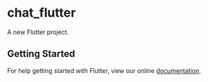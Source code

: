 # chat_flutter

A new Flutter project.

## Getting Started

For help getting started with Flutter, view our online
[documentation](https://flutter.io/).
